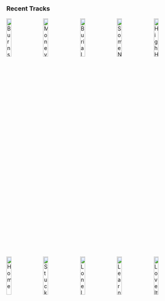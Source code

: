 ### Recent Tracks
[<img src='https://lastfm.freetls.fastly.net/i/u/300x300/029ce00683c28b81727529501ead3955.png' width='16%' height='16%' alt='Burns - Edit'>](https://www.last.fm/music/george%2bfitzgerald/_/burns%2b-%2bedit)&nbsp;&nbsp;&nbsp;&nbsp;[<img src='https://lastfm.freetls.fastly.net/i/u/300x300/00b66e876b2f45e8b682f7005fe056ea.png' width='16%' height='16%' alt='MoneyGrabber'>](https://www.last.fm/music/fitz%2band%2bthe%2btantrums/_/moneygrabber)&nbsp;&nbsp;&nbsp;&nbsp;[<img src='https://lastfm.freetls.fastly.net/i/u/300x300/a1040c6e855457605c1f4e82547ce7e9.png' width='16%' height='16%' alt='Burial'>](https://www.last.fm/music/baby%2bfuzz/_/burial)&nbsp;&nbsp;&nbsp;&nbsp;[<img src='https://lastfm.freetls.fastly.net/i/u/300x300/23c8bf46a0794deeb989fb2edd8b1e76.png' width='16%' height='16%' alt='Some Nights'>](https://www.last.fm/music/fun./_/some%2bnights)&nbsp;&nbsp;&nbsp;&nbsp;[<img src='https://lastfm.freetls.fastly.net/i/u/300x300/21c589089fe7049f677ee7c67c468a0a.png' width='16%' height='16%' alt='High Hopes'>](https://www.last.fm/music/panic%2521%2bat%2bthe%2bdisco/_/high%2bhopes)&nbsp;&nbsp;&nbsp;&nbsp;<br>[<img src='https://lastfm.freetls.fastly.net/i/u/300x300/083be10d379f45b09596bd2325cde680.png' width='16%' height='16%' alt='Home'>](https://www.last.fm/music/phillip%2bphillips/_/home)&nbsp;&nbsp;&nbsp;&nbsp;[<img src='https://lastfm.freetls.fastly.net/i/u/300x300/7c72d0b1ba68583fbf8ce1c7cb225375.png' width='16%' height='16%' alt='Stuck'>](https://www.last.fm/music/the%2baces/_/stuck)&nbsp;&nbsp;&nbsp;&nbsp;[<img src='https://lastfm.freetls.fastly.net/i/u/300x300/5f461cfec8b33de3abe97421cb6f0196.png' width='16%' height='16%' alt='Lonely (with Jonas Brothers)'>](https://www.last.fm/music/diplo/_/lonely%2b%2528with%2bjonas%2bbrothers%2529)&nbsp;&nbsp;&nbsp;&nbsp;[<img src='https://lastfm.freetls.fastly.net/i/u/300x300/05600d9c77a9288add89fac53d3482e7.png' width='16%' height='16%' alt='Learning to Fly'>](https://www.last.fm/music/tom%2bpetty%2band%2bthe%2bheartbreakers/_/learning%2bto%2bfly)&nbsp;&nbsp;&nbsp;&nbsp;[<img src='https://lastfm.freetls.fastly.net/i/u/300x300/7bf3a1eac0326073f56978b7f39021e1.png' width='16%' height='16%' alt='Love It If We Made It'>](https://www.last.fm/music/the%2b1975/_/love%2bit%2bif%2bwe%2bmade%2bit)&nbsp;&nbsp;&nbsp;&nbsp;<br>